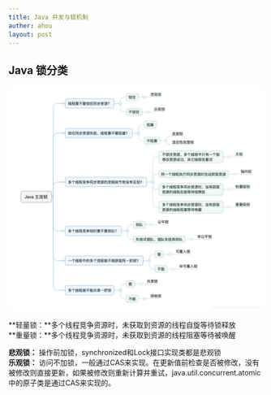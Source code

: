 ```yaml
---
title: Java 并发与锁机制
auther: ahou
layout: post
---
```



## Java 锁分类
![enter description here](./images/1582510225239.png)

**轻量锁：**多个线程竞争资源时，未获取到资源的线程自旋等待锁释放    
**重量锁：**多个线程竞争资源时，未获取到资源的线程阻塞等待被唤醒  

**悲观锁：** 操作前加锁，synchronized和Lock接口实现类都是悲观锁  
**乐观锁：** 访问不加锁，一般通过CAS来实现。在更新值前检查是否被修改，没有被修改则直接更新，如果被修改则重新计算并重试，java.util.concurrent.atomic中的原子类是通过CAS来实现的。
